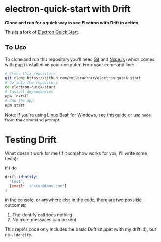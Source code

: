 # electron-quick-start with Drift

**Clone and run for a quick way to see Electron with Drift in action.**

This is a fork of [Electron Quick Start](https://github.com/electron/electron-quick-start).

## To Use

To clone and run this repository you'll need [Git](https://git-scm.com) and [Node.js](https://nodejs.org/en/download/) (which comes with [npm](http://npmjs.com)) installed on your computer. From your command line:

```bash
# Clone this repository
git clone https://github.com/emilbruckner/electron-quick-start
# Go into the repository
cd electron-quick-start
# Install dependencies
npm install
# Run the app
npm start
```

Note: If you're using Linux Bash for Windows, [see this guide](https://www.howtogeek.com/261575/how-to-run-graphical-linux-desktop-applications-from-windows-10s-bash-shell/) or use `node` from the command prompt.

# Testing Drift

What doesn't work for me
(If it somehow works for you, I'll write some tests):

If I do

```javascript
drift.identify(
  'test', 
  {email: 'tester@hans.com'}
)
```

in the console, or anywhere else in the code, there are two possible outcomes:

1) The identify call does nothing
2) No more messages can be sent

This repo's code only includes the basic Drift snippet (with my drift id), but no `.identify`.
